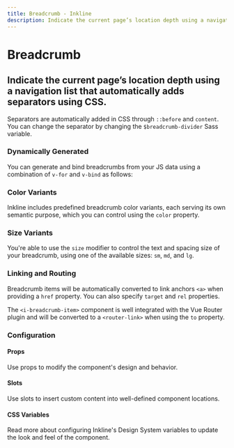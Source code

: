 ```yaml
---
title: Breadcrumb - Inkline
description: Indicate the current page’s location depth using a navigation list that automatically adds separators using CSS.
---
```


<script setup>
import { manifest } from '@inkline/inkline/components/IBreadcrumb/manifest.mjs';
import {
    IBreadcrumbBasicExample,
    IBreadcrumbColorVariantsExample,
    IBreadcrumbRoutingExample,
    IBreadcrumbSizeVariantsExample,
    IBreadcrumbDynamicallyGeneratedExample
} from '@inkline/inkline/components/IBreadcrumb/examples/index.mjs';
import { default as IBreadcrumbBasicExampleHTML } from '@inkline/inkline/components/IBreadcrumb/examples/basic.html?raw';
import { default as IBreadcrumbColorVariantsExampleHTML } from '@inkline/inkline/components/IBreadcrumb/examples/color-variants.html?raw';
import { default as IBreadcrumbRoutingExampleHTML } from '@inkline/inkline/components/IBreadcrumb/examples/routing.html?raw';
import { default as IBreadcrumbSizeVariantsExampleHTML } from '@inkline/inkline/components/IBreadcrumb/examples/size-variants.html?raw';
import { default as IBreadcrumbDynamicallyGeneratedExampleHTML } from '@inkline/inkline/components/IBreadcrumb/examples/dynamically-generated.html?raw';
import { default as IBreadcrumbDynamicallyGeneratedExampleJS } from '@inkline/inkline/components/IBreadcrumb/examples/dynamically-generated.mjs?raw';
</script>

# Breadcrumb

## Indicate the current page’s location depth using a navigation list that automatically adds separators using CSS.

Separators are automatically added in CSS through `::before` and `content`. You can change the separator by changing the `$breadcrumb-divider` Sass variable.

<example :component="IBreadcrumbBasicExample" :html="IBreadcrumbBasicExampleHTML"></example>

### Dynamically Generated
You can generate and bind breadcrumbs from your JS data using a combination of `v-for` and `v-bind` as follows:

<example :component="IBreadcrumbDynamicallyGeneratedExample" :html="IBreadcrumbDynamicallyGeneratedExampleHTML" :js="IBreadcrumbDynamicallyGeneratedExampleJS"></example>

### Color Variants

Inkline includes predefined breadcrumb color variants, each serving its own semantic purpose, which you can control using the `color` property.

<example :component="IBreadcrumbColorVariantsExample" :html="IBreadcrumbColorVariantsExampleHTML"></example>

### Size Variants
You're able to use the `size` modifier to control the text and spacing size of your breadcrumb, using one of the available sizes: `sm`, `md`, and `lg`. 

<example :component="IBreadcrumbSizeVariantsExample" :html="IBreadcrumbSizeVariantsExampleHTML"></example>

### Linking and Routing
Breadcrumb items will be automatically converted to link anchors `<a>` when providing a `href` property. You can also specify `target` and `rel` properties.

The `<i-breadcrumb-item>` component is well integrated with the Vue Router plugin and will be converted to a `<router-link>` when using the `to` property.

<example :component="IBreadcrumbRoutingExample" :html="IBreadcrumbRoutingExampleHTML"></example>

### Configuration

#### Props
Use props to modify the component's design and behavior.

<props-table :manifest="manifest"></props-table>

#### Slots
Use slots to insert custom content into well-defined component locations.

<slots-table :manifest="manifest"></slots-table>

#### CSS Variables
<router-link :to="{ name: 'docs-introduction-design-system' }">Read more</router-link> about configuring Inkline's Design System variables to update the look and feel of the component.

<css-variables-table :manifest="manifest" type="local"></css-variables-table>
